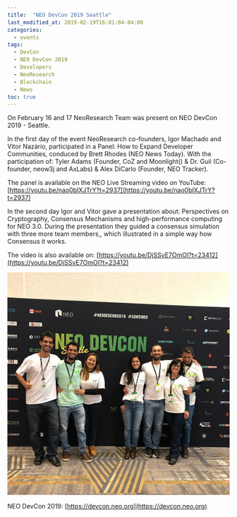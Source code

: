 ```yaml
---
title:  "NEO DevCon 2019 Seattle"
last_modified_at: 2019-02-19T16:01:04-04:00
categories:
  - events
tags:
  - DevCon
  - NEO DevCon 2019
  - Developers
  - NeoResearch
  - Blockchain
  - News
toc: true
---
```


On February 16 and 17 NeoResearch Team was present on NEO DevCon 2019 - Seattle.

In the first day of the event NeoResearch co-founders, Igor Machado and Vitor Nazário, participated in a Panel:  How to Expand Developer Communities, conduced by Brett Rhodes (NEO News Today).
With the participation of: Tyler Adams (Founder, CoZ and Moonlight() & Dr. Guil (Co-founder, neow3j and AxLabs) & Alex DiCarlo (Founder, NEO Tracker).

The panel is available on the NEO Live Streaming video on YouTube: [https://youtu.be/nao0bIXJTrY?t=2937](https://youtu.be/nao0bIXJTrY?t=2937)

In the second day Igor and Vitor gave a presentation about: Perspectives on Cryptography, Consensus Mechanisms and high-performance computing for NEO 3.0.
During the presentation they guided a consensus simulation with three more team members,, which illustrated in a simple way how Consensus it works.

The video is also available on: [https://youtu.be/DjSSvE7OmOI?t=23412](https://youtu.be/DjSSvE7OmOI?t=23412)




![NeoResearchTeam](/assets/images/DevConTeam1.jpg)

NEO DevCon 2019:
[https://devcon.neo.org](https://devcon.neo.org)
